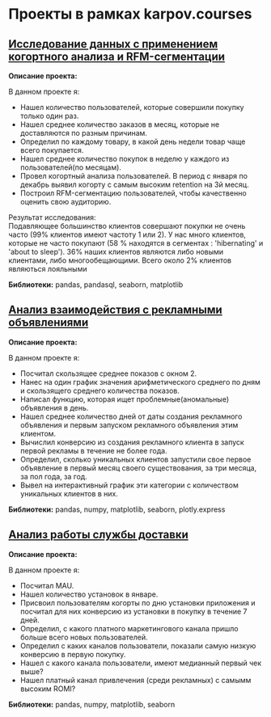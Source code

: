 # Проекты в рамках karpov.courses
## [Исследование данных с применением когортного анализа и RFM-сегментации](https://github.com/KonstantinBykov/karpov.courses-projects/blob/master/cohort%20analysis%20and%20RFM-segmentation.ipynb)
**Описание проекта:**

В данном проекте я:

- Нашел количество пользователей, которые совершили покупку только один раз.
- Нашел среднее количество заказов в месяц, которые не доставляются по разным причинам.
- Определил по каждому товару, в какой день недели товар чаще всего покупается.
- Нашел среднее количество покупок в неделю у каждого из пользователей(по месяцам).
- Провел когортный анализа пользователей. В период с января по декабрь выявил когорту с самым высоким retention на 3й месяц.
- Построил RFM-сегментацию пользователей, чтобы качественно оценить свою аудиторию.

Результат исследования:  
  Подавляющее большинство клиентов совершают покупки не очень часто (99% клиентов имеют частоту 1 или 2).
У нас много клиентов, которые не часто покупают (58 % находятся в сегментах : 'hibernating' и 'about to sleep').
36% наших клиентов являются либо новыми клиентами, либо многообещающими.
Всего около 2% клиентов являються лояльными

**Библиотеки:** pandas, pandasql, seaborn, matplotlib

## [Анализ взаимодействия с рекламными объявлениями](https://github.com/KonstantinBykov/karpov.courses-projects/blob/master/analysis%20of%20advertisements.ipynb)
**Описание проекта:**

В данном проекте я:

- Посчитал скользящее среднее показов с окном 2.
- Нанес на один график значения арифметического среднего по дням и скользящего среднего количества показов.
- Написал функцию, которая ищет проблемные(аномальные) объявления в день.
- Нашел среднее количество дней от даты создания рекламного объявления и первым запуском рекламного объявления этим клиентом.
- Вычислил конверсию из создания рекламного клиента в запуск первой рекламы в течение не более года.
- Определил, сколько уникальных клиентов запустили свое первое объявление в первый месяц своего существования, за три месяца, за пол года, за год.
- Вывел на интерактивный график эти категории с количеством уникальных клиентов в них.

**Библиотеки:** pandas, numpy, matplotlib, seaborn, plotly.express

## [Анализ работы службы доставки](https://github.com/KonstantinBykov/karpov.courses-projects/blob/master/delivery%20analysis.ipynb)
**Описание проекта:**

В данном проекте я:

- Посчитал MAU.
- Нашел количество установок в январе.
- Присвоил пользователям когорты по дню установки приложения и посчитал для них конверсию из установки в покупку в течение 7 дней.
- Определил, с какого платного маркетингового канала пришло больше всего новых пользователей.
- Определил с каких каналов пользователи, показали самую низкую конверсию в первую покупку.
- Нашел с какого канала пользователи, имеют медианный первый чек выше?
- Нашел платный канал привлечения (среди рекламных) с самымм высоким ROMI?

**Библиотеки:** pandas, numpy, matplotlib, seaborn
